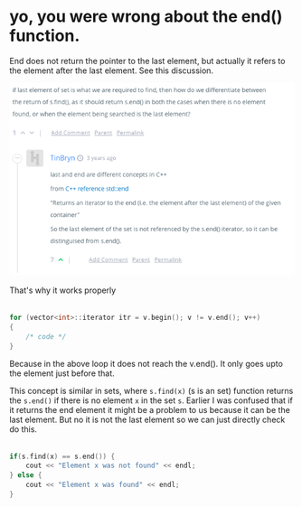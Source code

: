 # yo, you were wrong about the end() function.

End does not return the pointer to the last element, but actually it refers to the element after the last element. See this discussion.

![hackerrank discussion](./hackerrank-std-end.png)

That's why it works properly

```cpp

for (vector<int>::iterator itr = v.begin(); v != v.end(); v++)
{
    /* code */
}

```

Because in the above loop it does not reach the v.end(). It only goes upto the element just before that.

This concept is similar in sets, where `s.find(x)` (s is an set) function returns the `s.end()` if there is no element `x` in the set `s`. Earlier I was confused that if it returns the end element it might be a problem to us because it can be the last element. But no it is not the last element so we can just directly check do this.

```cpp

if(s.find(x) == s.end()) {
    cout << "Element x was not found" << endl;
} else {
    cout << "Element x was found" << endl;
}

```


